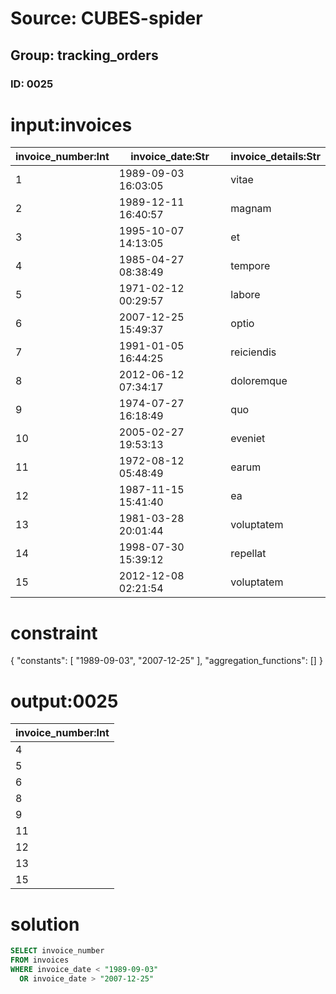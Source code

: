 # Source: CUBES-spider
## Group: tracking_orders
### ID: 0025

# input:invoices

| invoice_number:Int | invoice_date:Str | invoice_details:Str |
|---|---|---|
| 1 | 1989-09-03 16:03:05 | vitae |
| 2 | 1989-12-11 16:40:57 | magnam |
| 3 | 1995-10-07 14:13:05 | et |
| 4 | 1985-04-27 08:38:49 | tempore |
| 5 | 1971-02-12 00:29:57 | labore |
| 6 | 2007-12-25 15:49:37 | optio |
| 7 | 1991-01-05 16:44:25 | reiciendis |
| 8 | 2012-06-12 07:34:17 | doloremque |
| 9 | 1974-07-27 16:18:49 | quo |
| 10 | 2005-02-27 19:53:13 | eveniet |
| 11 | 1972-08-12 05:48:49 | earum |
| 12 | 1987-11-15 15:41:40 | ea |
| 13 | 1981-03-28 20:01:44 | voluptatem |
| 14 | 1998-07-30 15:39:12 | repellat |
| 15 | 2012-12-08 02:21:54 | voluptatem |

# constraint

{
  "constants": [
    "1989-09-03",
    "2007-12-25"
  ],
  "aggregation_functions": []
}

# output:0025

| invoice_number:Int |
|---|
| 4 |
| 5 |
| 6 |
| 8 |
| 9 |
| 11 |
| 12 |
| 13 |
| 15 |

# solution

```sql
SELECT invoice_number
FROM invoices
WHERE invoice_date < "1989-09-03"
  OR invoice_date > "2007-12-25"
```
